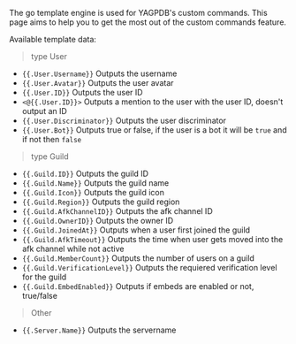 The go template engine is used for YAGPDB's custom commands.
This page aims to help you to get the most out of the custom commands feature.

Available template data:

> type User
* `{{.User.Username}}` Outputs the username
* `{{.User.Avatar}}` Outputs the user avatar
* `{{.User.ID}}` Outputs the user ID
* `<@{{.User.ID}}>` Outputs a mention to the user with the user ID, doesn't output an ID
* `{{.User.Discriminator}}` Outputs the user discriminator
* `{{.User.Bot}}` Outputs true or false, if the user is a bot it will be `true` and if not then `false`

> type Guild
* `{{.Guild.ID}}` Outputs the guild ID
* `{{.Guild.Name}}` Outputs the guild name
* `{{.Guild.Icon}}` Outputs the guild icon
* `{{.Guild.Region}}` Outputs the guild region
* `{{.Guild.AfkChannelID}}` Outputs the afk channel ID
* `{{.Guild.OwnerID}}` Outputs the owner ID
* `{{.Guild.JoinedAt}}` Outputs when a user first joined the guild
* `{{.Guild.AfkTimeout}}` Outputs the time when user gets moved into the afk channel while not active
* `{{.Guild.MemberCount}}` Outputs the number of users on a guild
* `{{.Guild.VerificationLevel}}` Outputs the requiered verification level for the guild
* `{{.Guild.EmbedEnabled}}` Outputs if embeds are enabled or not, true/false

> Other
* `{{.Server.Name}}` Outputs the servername
